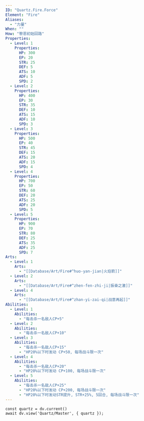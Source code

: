 ```yaml
---
ID: "Quartz.Fire.Force"
Element: "Fire"
Aliases:
  - "力量"
When: ""
How: "黎恩初始回路"
Properties:
  - Level: 1
    Properties:
      HP: 300
      EP: 20
      STR: 25
      DEF: 5
      ATS: 10
      ADF: 5
      SPD: 2
  - Level: 2
    Properties:
      HP: 400
      EP: 30
      STR: 35
      DEF: 10
      ATS: 15
      ADF: 10
      SPD: 3
  - Level: 3
    Properties:
      HP: 500
      EP: 40
      STR: 45
      DEF: 15
      ATS: 20
      ADF: 15
      SPD: 4
  - Level: 4
    Properties:
      HP: 700
      EP: 50
      STR: 60
      DEF: 20
      ATS: 25
      ADF: 20
      SPD: 5
  - Level: 5
    Properties:
      HP: 900
      EP: 70
      STR: 80
      DEF: 25
      ATS: 35
      ADF: 25
      SPD: 7
Arts:
  - Level: 1
    Arts: 
      - "[[Database/Art/Fire#^huo-yan-jian|火焰箭]]"
  - Level: 2
    Arts:
      - "[[Database/Art/Fire#^zhen-fen-zhi-ji|振奋之激]]"
  - Level: 4
    Arts:
      - "[[Database/Art/Fire#^zhan-yi-zai-qi|战意再起]]"
Abilities:
  - Level: 1
    Abilities:
      - "每击杀一名敌人CP+5"
  - Level: 2
    Abilities:
      - "每击杀一名敌人CP+10"
  - Level: 3
    Abilities:
      - "每击杀一名敌人CP+15"
      - "HP20%以下时发动 CP+50, 每场战斗限一次"
  - Level: 4
    Abilities:
      - "每击杀一名敌人CP+20"
      - "HP20%以下时发动 CP+100, 每场战斗限一次"
  - Level: 5
    Abilities:
      - "每击杀一名敌人CP+25"
      - "HP20%以下时发动 CP+200, 每场战斗限一次"
      - "HP20%以下时发动STR提升, STR+25%, 5回合, 每场战斗限一次"
---
```

```dataviewjs
const quartz = dv.current()
await dv.view('Quartz/Master', { quartz });
```
